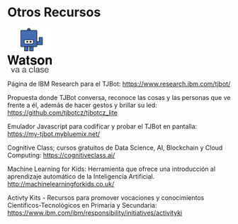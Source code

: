 # Otros Recursos


<img id="img1" src="files/img/tj.png" width="100" height="100"> 

Página de IBM Research para el TJBot: <a href="https://www.research.ibm.com/tjbot/"> https://www.research.ibm.com/tjbot/</a>

Propuesta donde TJBot conversa, reconoce las cosas y las personas que ve frente a él, además de hacer gestos y brillar su led: https://github.com/tjbotcz/tjbotcz_lite
 

Emulador Javascript para codificar y probar el TJBot en pantalla: <a href="https://my-tjbot.mybluemix.net">
https://my-tjbot.mybluemix.net/ </a>


Cognitive Class; cursos gratuitos de Data Science, AI, Blockchain y Cloud Computing: <a href="https://cognitiveclass.ai/">
https://cognitiveclass.ai/</a>

Machine Learning for Kids: Herramienta que ofrece una introducción al aprendizaje automático de la Inteligencia Artificial.    http://machinelearningforkids.co.uk/

Activty Kits - Recursos para promover vocaciones y conocimientos Cientificos-Tecnológicos en Primaria y Secundaria: https://www.ibm.com/ibm/responsibility/initiatives/activityki






